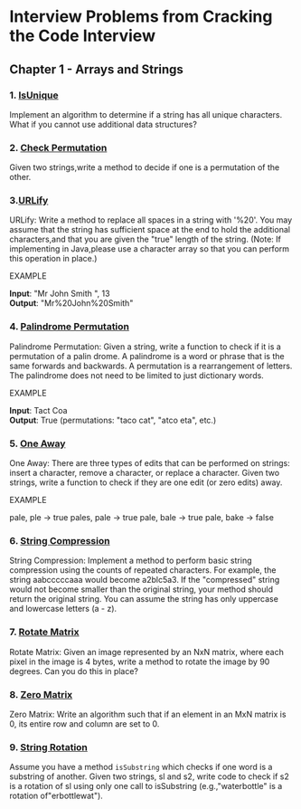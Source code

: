 # Interview Problems from Cracking the Code Interview

## Chapter 1 - Arrays and Strings

### 1. [IsUnique](./Unique.java)

Implement an algorithm to determine if a string has all unique characters. What if you cannot use additional data structures?

### 2. [Check Permutation](./CheckPermutation.java)

Given two strings,write a method to decide if one is a permutation of the
other.

### 3.[URLify](./URLify.java)

URLify: Write a method to replace all spaces in a string with '%20'. You may assume that the string has sufficient space at the end to hold the additional characters,and that you are given the "true" length of the string. (Note: If implementing in Java,please use a character array so that you can perform this operation in place.)

EXAMPLE

**Input**: "Mr John Smith ", 13 </br>
**Output**: "Mr%20John%20Smith"

### 4. [Palindrome Permutation](./PalindromPermutation.java)

Palindrome Permutation: Given a string, write a function to check if it is a permutation of a palin­ drome. A palindrome is a word or phrase that is the same forwards and backwards. A permutation is a rearrangement of letters. The palindrome does not need to be limited to just dictionary words.

EXAMPLE

**Input**: Tact Coa </br>
**Output**: True (permutations: "taco cat", "atco eta", etc.)

### 5. [One Away](./OneAway.java)

One Away: There are three types of edits that can be performed on strings: insert a character, remove a character, or replace a character. Given two strings, write a function to check if they are one edit (or zero edits) away.

EXAMPLE

pale, ple -> true
pales, pale -> true
pale, bale -> true
pale, bake -> false

### 6. [String Compression](./StringCompression.java)

String Compression: Implement a method to perform basic string compression using the counts of repeated characters. For example, the string aabcccccaaa would become a2blc5a3. If the "compressed" string would not become smaller than the original string, your method should return the original string. You can assume the string has only uppercase and lowercase letters (a - z).

### 7. [Rotate Matrix](./RotateMatrix.java)

Rotate Matrix: Given an image represented by an NxN matrix, where each pixel in the image is 4 bytes, write a method to rotate the image by 90 degrees. Can you do this in place?

### 8. [Zero Matrix](./ZeroMatrix.java)

Zero Matrix: Write an algorithm such that if an element in an MxN matrix is 0, its entire row and column are set to 0.

### 9. [String Rotation](./StringRotation.java)

Assume you have a method `isSubstring` which checks if one word is a substring of another. Given two strings, sl and s2, write code to check if s2 is a rotation of sl using only one call to isSubstring (e.g.,"waterbottle" is a rotation of"erbottlewat").
